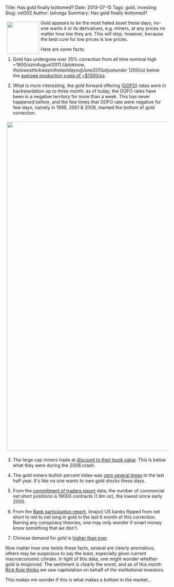 Title: Has gold finally bottomed?
Date: 2013-07-15
Tags: gold, investing
Slug: vol002
Author: tailvega
Summary: Has gold finally bottomed?


<img src="/static/images/01-gold-bar.jpeg" style="float:left; margin:5px; width:100px; clear:left;" />
Gold appears to be the most hated asset these days, no-one wants it or its
derivatives, e.g. miners, at any prices no matter how low they are. This will
stop, however, because the best cure for low prices is low prices.

Here are some facts:

  1. Gold has undergone over 35% correction from  all time nominal high
     ~$1900/oz in August 2011. Up to know, the lowest tick was in the last days
of June 2013 at just under ~$1200/oz below the [average production costs of
~$1300/oz][zhcost].

  2. What is more interesting, the gold forward offering ([GOFO][gofo]) rates
     were in backwardation up to three month: as of today, the GOFO rates have
been in a negative territory for more than a week. This has never happened
before, and the few times that GOFO rate were negative for few days, namely in
1999, 2001 & 2008, marked the bottom of gold correction.
<img src="/static/images/vol002-goldchart.png" style="align:center; margin:5px; width:1024px; clear:left;" />

  3. The large cap miners trade at [discount to their book value][miners]. This
     is below what they were during the 2008 crash.

  4. The gold miners bullish percent index was [zero several times][bpgdm]
     in the  last half year. It's like no one wants to own gold stocks these
days.

  5. From the [commitment of traders report][cot] data, the number of
     commercial net short positions is 19000 contracts (1.9m oz), the lowest
since early 2000.

  6. From the [Bank participation report][bpr], (major) US banks flipped from
     net short to net to net long in gold in the last 6 month of this
correction. Barring any conspiracy theories, one may only wonder if smart money
know something that we don't.

   7. Chinese demand for gold is [higher than ever][zhchina].

Now matter how one twists these facts, several are clearly anomalous,
others may be suspicious to say the least, especially given current
macroeconomic climate. In light of this data, one might wonder whether gold is
mispriced. The sentiment is clearly the worst, and as of this month [Rick Rule
thinks][rickrule] we saw capitulation on behalf of the institutional investors.

This makes me wonder if this is what makes a bottom in the market... 


[rickrule]: http://bullmarketthinking.com/rick-rule-on-gold-resources-were-now-seeing-capitulation-by-institutional-investors/
[gofo]: http://www.lbma.org.uk/pages/index.cfm?page_id=55&show=2013
[miners]: http://www.caseyresearch.com/cdd/a-rare-anomaly-in-the-gold-market
[zhcost]: http://www.zerohedge.com/news/2013-06-26/gold-drops-below-its-average-cash-cost
[bpgdm]: http://stockcharts.com/h-sc/ui?s=%24BPGDM
[cot]: http://news.goldseek.com/COT/
[bpr]: http://www.cftc.gov/marketreports/bankparticipationreports/index.htm
[zhchina]: http://www.zerohedge.com/news/2013-06-06/point-out-slump-chinese-gold-imports-chart
